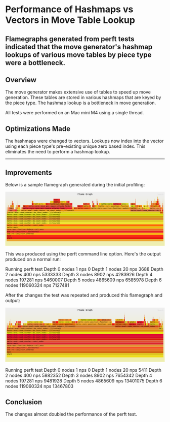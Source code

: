 # Performance of Hashmaps vs Vectors in Move Table Lookup

Flamegraphs generated from perft tests indicated that the move generator's hashmap lookups of various move tables 
by piece type were a bottleneck. 
---

## Overview

The move generator makes extensive use of tables to speed up move generation. These tables are stored in various 
hashmaps that are keyed by the piece type. The hashmap lookup is a bottleneck in move generation.

All tests were performed on an Mac mini M4 using a single thread.

## Optimizations Made
The hashmaps were changed to vectors. Lookups now index into the vector using each piece type's pre-existing unique zero
based index. This eliminates the need to perform a hashmap lookup.

---
## Improvements

Below is a sample flamegraph generated during the initial profiling:

[![Flamegraph](flamegraphs/move-gen-using-hashmaps.svg)](flamegraphs/flamegraph.html)

This was produced using the perft command line option. Here's the output produced on a normal run:

Running perft test
Depth 0 nodes 1 nps 0
Depth 1 nodes 20 nps 3688
Depth 2 nodes 400 nps 5333333
Depth 3 nodes 8902 nps 4283926
Depth 4 nodes 197281 nps 5460007
Depth 5 nodes 4865609 nps 6585978
Depth 6 nodes 119060324 nps 7127481


After the changes the test was repeated and produced this flamegraph and output:

[![Flamegraph](flamegraphs/move-gen-using-vectors.svg)](flamegraphs/flamegraph.html)

Running perft test
Depth 0 nodes 1 nps 0
Depth 1 nodes 20 nps 5411
Depth 2 nodes 400 nps 5882352
Depth 3 nodes 8902 nps 7654342
Depth 4 nodes 197281 nps 9481928
Depth 5 nodes 4865609 nps 13401075
Depth 6 nodes 119060324 nps 13467803

## Conclusion
The changes almost doubled the performance of the perft test.






